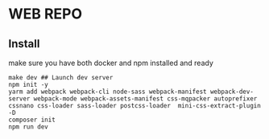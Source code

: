 # WEB REPO

## Install
make sure you have both docker and npm installed and ready
```
make dev ## Launch dev server
npm init -y
yarm add webpack webpack-cli node-sass webpack-manifest webpack-dev-server webpack-mode webpack-assets-manifest css-mqpacker autoprefixer cssnano css-loader sass-loader postcss-loader  mini-css-extract-plugin -D
composer init
npm run dev
```